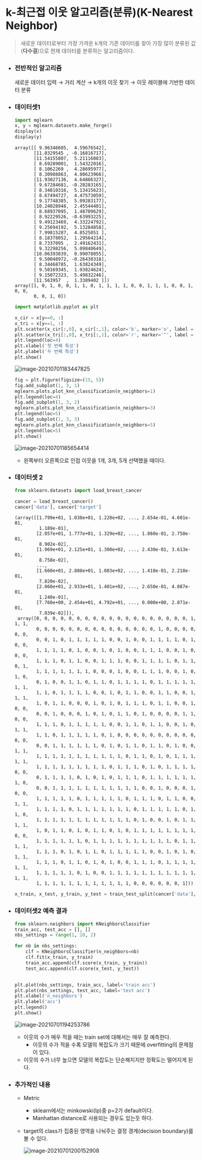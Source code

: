 # k-최근접 이웃 알고리즘(분류)(K-Nearest Neighbor)

> 새로운 데이터로부터 가장 가까운 k개의 기존 데이터를 찾아 가장 많이 분류된 값(**다수결**)으로 현재 데이터를 분류하는 알고리즘이다.



* ### 전반적인 알고리즘

  새로운 데이터 입력 → 거리 계산 → k개의 이웃 찾기 → 이웃 레이블에 기반한 데이터 분류

  

* ### 데이터셋1

  ```python
  import mglearn
  x, y = mglearn.datasets.make_forge()
  display(x)
  display(y)
  ```

  ```
  array([[ 9.96346605,  4.59676542],
         [11.0329545 , -0.16816717],
         [11.54155807,  5.21116083],
         [ 8.69289001,  1.54322016],
         [ 8.1062269 ,  4.28695977],
         [ 8.30988863,  4.80623966],
         [11.93027136,  4.64866327],
         [ 9.67284681, -0.20283165],
         [ 8.34810316,  5.13415623],
         [ 8.67494727,  4.47573059],
         [ 9.17748385,  5.09283177],
         [10.24028948,  2.45544401],
         [ 8.68937095,  1.48709629],
         [ 8.92229526, -0.63993225],
         [ 9.49123469,  4.33224792],
         [ 9.25694192,  5.13284858],
         [ 7.99815287,  4.8525051 ],
         [ 8.18378052,  1.29564214],
         [ 8.7337095 ,  2.49162431],
         [ 9.32298256,  5.09840649],
         [10.06393839,  0.99078055],
         [ 9.50048972, -0.26430318],
         [ 8.34468785,  1.63824349],
         [ 9.50169345,  1.93824624],
         [ 9.15072323,  5.49832246],
         [11.563957  ,  1.3389402 ]])
  array([1, 0, 1, 0, 0, 1, 1, 0, 1, 1, 1, 1, 0, 0, 1, 1, 1, 0, 0, 1, 0, 0,
         0, 0, 1, 0])
  ```

  ```python
  import matplotlib.pyplot as plt
  
  x_cir = x[y==0, :]
  x_tri = x[y==1, :]
  plt.scatter(x_cir[:,0], x_cir[:,1], color='b', marker='o', label = '클래스0')
  plt.scatter(x_tri[:,0], x_tri[:,1], color='r', marker='^', label = '클래스1')
  plt.legend(loc=4)
  plt.xlabel('첫 번째 특성')
  plt.ylabel('두 번째 특성')
  plt.show()
  ```

  ![image-20210701183447825](markdown-images/image-20210701183447825.png)

  ```python
  fig = plt.figure(figsize=(15, 5))
  fig.add_subplot(1, 3, 1)
  mglearn.plots.plot_knn_classification(n_neighbors=1)
  plt.legend(loc=4)
  fig.add_subplot(1, 3, 2)
  mglearn.plots.plot_knn_classification(n_neighbors=3)
  plt.legend(loc=5)
  fig.add_subplot(1, 3, 3)
  mglearn.plots.plot_knn_classification(n_neighbors=5)
  plt.legend(loc=5)
  plt.show()
  ```

  ![image-20210701185654414](markdown-images/image-20210701185654414.png)

  * 왼쪽부터 오른쪽으로 인접 이웃을 1개, 3개, 5개 선택했을 때이다.



* ### 데이터셋 2

  ```python
  from sklearn.datasets import load_breast_cancer
  
  cancer = load_breast_cancer()
  cancer['data'], cancer['target']
  
  ```

  ```
  (array([[1.799e+01, 1.038e+01, 1.228e+02, ..., 2.654e-01, 4.601e-01,
           1.189e-01],
          [2.057e+01, 1.777e+01, 1.329e+02, ..., 1.860e-01, 2.750e-01,
           8.902e-02],
          [1.969e+01, 2.125e+01, 1.300e+02, ..., 2.430e-01, 3.613e-01,
           8.758e-02],
          ...,
          [1.660e+01, 2.808e+01, 1.083e+02, ..., 1.418e-01, 2.218e-01,
           7.820e-02],
          [2.060e+01, 2.933e+01, 1.401e+02, ..., 2.650e-01, 4.087e-01,
           1.240e-01],
          [7.760e+00, 2.454e+01, 4.792e+01, ..., 0.000e+00, 2.871e-01,
           7.039e-02]]),
   array([0, 0, 0, 0, 0, 0, 0, 0, 0, 0, 0, 0, 0, 0, 0, 0, 0, 0, 0, 1, 1, 1,
          0, 0, 0, 0, 0, 0, 0, 0, 0, 0, 0, 0, 0, 0, 0, 1, 0, 0, 0, 0, 0, 0,
          0, 0, 1, 0, 1, 1, 1, 1, 1, 0, 0, 1, 0, 0, 1, 1, 1, 1, 0, 1, 0, 0,
          1, 1, 1, 1, 0, 1, 0, 0, 1, 0, 1, 0, 0, 1, 1, 1, 0, 0, 1, 0, 0, 0,
          1, 1, 1, 0, 1, 1, 0, 0, 1, 1, 1, 0, 0, 1, 1, 1, 1, 0, 1, 1, 0, 1,
          1, 1, 1, 1, 1, 1, 1, 0, 0, 0, 1, 0, 0, 1, 1, 1, 0, 0, 1, 0, 1, 0,
          0, 1, 0, 0, 1, 1, 0, 1, 1, 0, 1, 1, 1, 1, 0, 1, 1, 1, 1, 1, 1, 1,
          1, 1, 0, 1, 1, 1, 1, 0, 0, 1, 0, 1, 1, 0, 0, 1, 1, 0, 0, 1, 1, 1,
          1, 0, 1, 1, 0, 0, 0, 1, 0, 1, 0, 1, 1, 1, 0, 1, 1, 0, 0, 1, 0, 0,
          0, 0, 1, 0, 0, 0, 1, 0, 1, 0, 1, 1, 0, 1, 0, 0, 0, 0, 1, 1, 0, 0,
          1, 1, 1, 0, 1, 1, 1, 1, 1, 0, 0, 1, 1, 0, 1, 1, 0, 0, 1, 0, 1, 1,
          1, 1, 0, 1, 1, 1, 1, 1, 0, 1, 0, 0, 0, 0, 0, 0, 0, 0, 0, 0, 0, 0,
          0, 0, 1, 1, 1, 1, 1, 1, 0, 1, 0, 1, 1, 0, 1, 1, 0, 1, 0, 0, 1, 1,
          1, 1, 1, 1, 1, 1, 1, 1, 1, 1, 1, 0, 1, 1, 0, 1, 0, 1, 1, 1, 1, 1,
          1, 1, 1, 1, 1, 1, 1, 1, 1, 0, 1, 1, 1, 0, 1, 0, 1, 1, 1, 1, 0, 0,
          0, 1, 1, 1, 1, 0, 1, 0, 1, 0, 1, 1, 1, 0, 1, 1, 1, 1, 1, 1, 1, 0,
          0, 0, 1, 1, 1, 1, 1, 1, 1, 1, 1, 1, 1, 0, 0, 1, 0, 0, 0, 1, 0, 0,
          1, 1, 1, 1, 1, 0, 1, 1, 1, 1, 1, 0, 1, 1, 1, 0, 1, 1, 0, 0, 1, 1,
          1, 1, 1, 1, 0, 1, 1, 1, 1, 1, 1, 1, 0, 1, 1, 1, 1, 1, 0, 1, 1, 0,
          1, 1, 1, 1, 1, 1, 1, 1, 1, 1, 1, 1, 0, 1, 0, 0, 1, 0, 1, 1, 1, 1,
          1, 0, 1, 1, 0, 1, 0, 1, 1, 0, 1, 0, 1, 1, 1, 1, 1, 1, 1, 1, 0, 0,
          1, 1, 1, 1, 1, 1, 0, 1, 1, 1, 1, 1, 1, 1, 1, 1, 1, 0, 1, 1, 1, 1,
          1, 1, 1, 0, 1, 0, 1, 1, 0, 1, 1, 1, 1, 1, 0, 0, 1, 0, 1, 0, 1, 1,
          1, 1, 1, 0, 1, 1, 0, 1, 0, 1, 0, 0, 1, 1, 1, 0, 1, 1, 1, 1, 1, 1,
          1, 1, 1, 1, 1, 0, 1, 0, 0, 1, 1, 1, 1, 1, 1, 1, 1, 1, 1, 1, 1, 1,
          1, 1, 1, 1, 1, 1, 1, 1, 1, 1, 1, 1, 0, 0, 0, 0, 0, 0, 1]))
  ```

  

  ```python
  x_train, x_test, y_train, y_test = train_test_split(cancer['data'], cancer['target'], random_state=66,stratify=cancer.target)
  ```

  

* ### 데이터셋2 예측 결과

  ```python
  from sklearn.neighbors import KNeighborsClassifier
  train_acc, test_acc = [], []
  nbs_settings = range(1, 20, 2)
  
  for nb in nbs_settings:
      clf = KNeighborsClassifier(n_neighbors=nb)
      clf.fit(x_train, y_train)
      train_acc.append(clf.score(x_train, y_train))
      test_acc.append(clf.score(x_test, y_test))
  
  
  plt.plot(nbs_settings, train_acc, label='train acc')
  plt.plot(nbs_settings, test_acc, label='test acc')
  plt.xlabel('n_neighbors')
  plt.ylabel('acc')
  plt.legend()
  plt.show()
  ```

  ![image-20210701194253786](markdown-images/image-20210701194253786.png)

  * 이웃의 수가 매우 적을 때는 train set에 대해서는 매우 잘 예측한다.
    * 이웃의 수가 적을 수록 모델의 복잡도가 크기 때문에 overfitting의 문제점이 있다.
  * 이웃의 수가 너무 높으면 모델의 복잡도는 단순해지지만 정확도는 떨어지게 된다.



* ### 추가적인 내용

  * Metric

    * sklearn에서는 minkowski(lp)중 p=2가 default이다.
    * Manhattan distance로 사용되는 경우도 있는듯 하다.

  * target의 class가 집중된 영역을 나눠주는 결정 경계(decision boundary)를 볼 수 있다.

    ![image-20210701200152908](markdown-images/image-20210701200152908.png)

  

